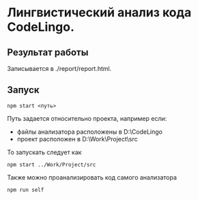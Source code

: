 # Лингвистический анализ кода CodeLingo.

## Результат работы
Записывается в ./report/report.html.

## Запуск
```
npm start <путь>
```
Путь задается относительно проекта, например если:
* файлы анализатора расположены в D:\CodeLingo
* проект расположен в D:\Work\Project\src

То запускать следует как

```
npm start ../Work/Project/src
```

Также можно проанализировать код самого анализатора 
```
npm run self
``` 

